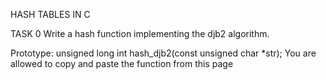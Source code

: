 HASH TABLES IN C

TASK 0
Write a hash function implementing the djb2 algorithm.

Prototype: unsigned long int hash_djb2(const unsigned char *str);
You are allowed to copy and paste the function from this page
